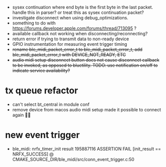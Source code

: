 * sysex continuation where end byte is the first byte in the last packet. handle this in parser? or treat this as sysex continuation packet?
* investigate disconnect when using debug_optimizations.
* something to do with https://forums.developer.apple.com/forums/thread/713095 ?
* available callback not working when disconnecting/reconnecting?
* return error if trying to transmit data to non-ready device
* GPIO instrumentation for measuring event trigger timing
* ~~rename ble_midi_packet_error_t to ble_midi_packet_error_t, add ble_midi_packet_error_t with DEVICE_NOT_READY, ETC~~
* ~~audio midi setup disconnect button does not cause disconnect callback to be invoked, as opposed to bluetility. TODO: use notification on/off to indicate service availability?~~

# tx queue refactor

* can't select bt_central in module conf
* remove device from macos audio midi setup made it possible to connect again 🤷‍♂️

# new event trigger

*  <err> ble_midi: nrfx_timer_init result 195887116 ASSERTION FAIL [init_result == NRFX_SUCCESS] @ CMAKE_SOURCE_DIR/ble_midi/src/conn_event_trigger.c:50
